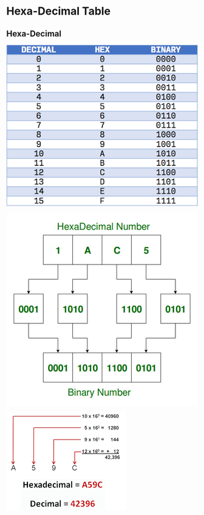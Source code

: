 # Hexa-Decimal Table

## Hexa-Decimal

![](<../../.gitbook/assets/image (19).png>)

![](<../../.gitbook/assets/image (34).png>)

![](<../../.gitbook/assets/image (41).png>)
